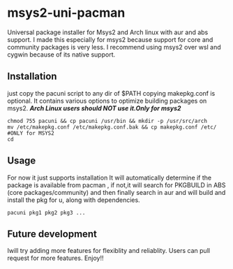 # msys2-uni-pacman
Universal package installer for Msys2 and Arch linux with aur and abs support.
I made this especially for msys2 because support for core and community packages is very less.
I recommend using msys2 over wsl and cygwin because of its native support.

## Installation
just copy the pacuni script to any dir of $PATH 
copying makepkg.conf is optional. It contains various options to optimize building packages on msys2. ***Arch Linux users should NOT use it.Only for msys2***
```
chmod 755 pacuni && cp pacuni /usr/bin && mkdir -p /usr/src/arch
mv /etc/makepkg.conf /etc/makepkg.conf.bak && cp makepkg.conf /etc/ #ONLY for MSYS2
cd 
```
## Usage 
For now it just supports installation
It will automatically determine if the package is available from pacman , if not,it will search for PKGBUILD in ABS (core packages/community) and then finally search in aur and will build and install the pkg for u, along with dependencies.
```
pacuni pkg1 pkg2 pkg3 ...
```
## Future development
Iwill try adding more features for flexiblity and reliablity. Users can pull request for more features. Enjoy!!
